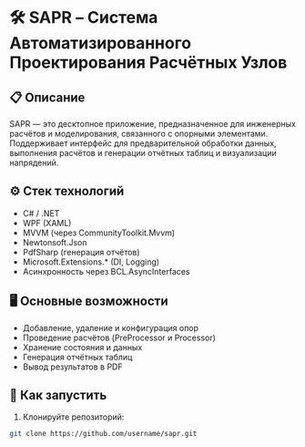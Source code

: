 # 🛠️ SAPR – Система Автоматизированного Проектирования Расчётных Узлов

## 📋 Описание

SAPR — это десктопное приложение, предназначенное для инженерных расчётов и моделирования, связанного с опорными элементами. Поддерживает интерфейс для предварительной обработки данных, выполнения расчётов и генерации отчётных таблиц и визуализации напрядений.

## ⚙️ Стек технологий

- C# / .NET
- WPF (XAML)
- MVVM (через CommunityToolkit.Mvvm)
- Newtonsoft.Json
- PdfSharp (генерация отчётов)
- Microsoft.Extensions.* (DI, Logging)
- Асинхронность через BCL.AsyncInterfaces

## 🖥️ Основные возможности

- Добавление, удаление и конфигурация опор
- Проведение расчётов (PreProcessor и Processor)
- Хранение состояния и данных
- Генерация отчётных таблиц
- Вывод результатов в PDF

## 🚀 Как запустить

1. Клонируйте репозиторий:
```bash
git clone https://github.com/username/sapr.git
